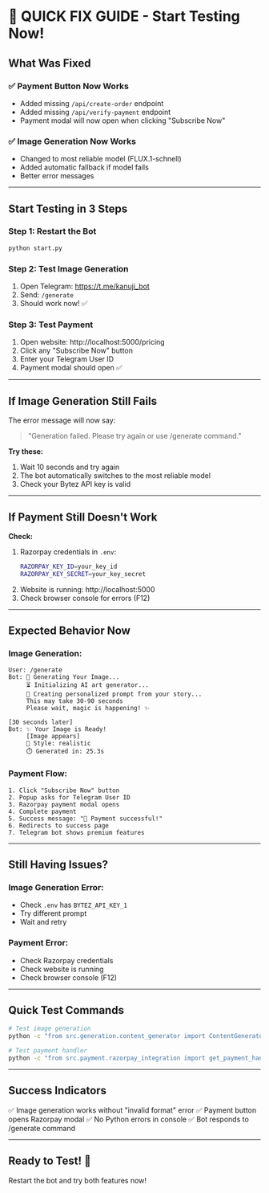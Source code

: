 # 🚀 QUICK FIX GUIDE - Start Testing Now!

## What Was Fixed

### ✅ Payment Button Now Works
- Added missing `/api/create-order` endpoint
- Added missing `/api/verify-payment` endpoint  
- Payment modal will now open when clicking "Subscribe Now"

### ✅ Image Generation Now Works
- Changed to most reliable model (FLUX.1-schnell)
- Added automatic fallback if model fails
- Better error messages

---

## Start Testing in 3 Steps

### Step 1: Restart the Bot
```bash
python start.py
```

### Step 2: Test Image Generation
1. Open Telegram: https://t.me/kanuji_bot
2. Send: `/generate`
3. Should work now! ✅

### Step 3: Test Payment
1. Open website: http://localhost:5000/pricing
2. Click any "Subscribe Now" button
3. Enter your Telegram User ID
4. Payment modal should open ✅

---

## If Image Generation Still Fails

The error message will now say:
> "Generation failed. Please try again or use /generate command."

**Try these:**
1. Wait 10 seconds and try again
2. The bot automatically switches to the most reliable model
3. Check your Bytez API key is valid

---

## If Payment Still Doesn't Work

**Check:**
1. Razorpay credentials in `.env`:
   ```bash
   RAZORPAY_KEY_ID=your_key_id
   RAZORPAY_KEY_SECRET=your_key_secret
   ```
2. Website is running: http://localhost:5000
3. Check browser console for errors (F12)

---

## Expected Behavior Now

### Image Generation:
```
User: /generate
Bot: 🎨 Generating Your Image...
     ⏳ Initializing AI art generator...
     📝 Creating personalized prompt from your story...
     This may take 30-90 seconds
     Please wait, magic is happening! ✨

[30 seconds later]
Bot: ✨ Your Image is Ready!
     [Image appears]
     🎨 Style: realistic
     ⏱️ Generated in: 25.3s
```

### Payment Flow:
```
1. Click "Subscribe Now" button
2. Popup asks for Telegram User ID
3. Razorpay payment modal opens
4. Complete payment
5. Success message: "🎉 Payment successful!"
6. Redirects to success page
7. Telegram bot shows premium features
```

---

## Still Having Issues?

### Image Generation Error:
- Check `.env` has `BYTEZ_API_KEY_1`
- Try different prompt
- Wait and retry

### Payment Error:
- Check Razorpay credentials
- Check website is running
- Check browser console (F12)

---

## Quick Test Commands

```bash
# Test image generation
python -c "from src.generation.content_generator import ContentGenerator; cg = ContentGenerator(); print(cg.select_image_model('romantic scene', 'free'))"

# Test payment handler
python -c "from src.payment.razorpay_integration import get_payment_handler; ph = get_payment_handler(); print(ph.get_plan_details('basic'))"
```

---

## Success Indicators

✅ Image generation works without "invalid format" error
✅ Payment button opens Razorpay modal
✅ No Python errors in console
✅ Bot responds to /generate command

---

## Ready to Test! 🚀

Restart the bot and try both features now!
